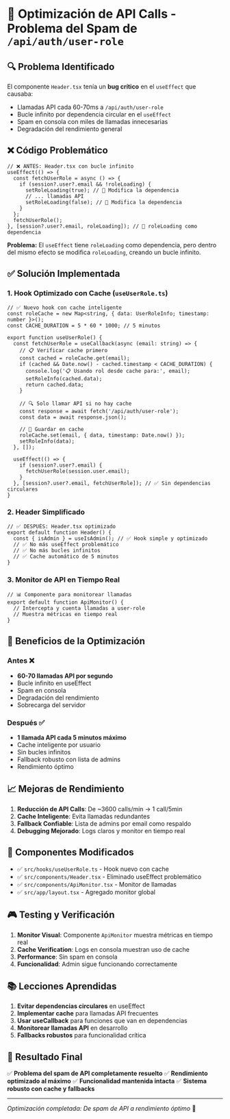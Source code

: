 # 🚀 Optimización de API Calls - Problema del Spam de `/api/auth/user-role`

## 🔍 Problema Identificado

El componente `Header.tsx` tenía un **bug crítico** en el `useEffect` que causaba:
- Llamadas API cada 60-70ms a `/api/auth/user-role`
- Bucle infinito por dependencia circular en el `useEffect`
- Spam en consola con miles de llamadas innecesarias
- Degradación del rendimiento general

## ❌ Código Problemático

```tsx
// ❌ ANTES: Header.tsx con bucle infinito
useEffect(() => {
  const fetchUserRole = async () => {
    if (session?.user?.email && !roleLoading) {
      setRoleLoading(true); // 🚨 Modifica la dependencia
      // ... llamadas API
      setRoleLoading(false); // 🚨 Modifica la dependencia
    }
  };
  fetchUserRole();
}, [session?.user?.email, roleLoading]); // 🚨 roleLoading como dependencia
```

**Problema:** El `useEffect` tiene `roleLoading` como dependencia, pero dentro del mismo efecto se modifica `roleLoading`, creando un bucle infinito.

## ✅ Solución Implementada

### 1. Hook Optimizado con Cache (`useUserRole.ts`)

```tsx
// ✅ Nuevo hook con cache inteligente
const roleCache = new Map<string, { data: UserRoleInfo; timestamp: number }>();
const CACHE_DURATION = 5 * 60 * 1000; // 5 minutos

export function useUserRole() {
  const fetchUserRole = useCallback(async (email: string) => {
    // 📋 Verificar cache primero
    const cached = roleCache.get(email);
    if (cached && Date.now() - cached.timestamp < CACHE_DURATION) {
      console.log('📋 Usando rol desde cache para:', email);
      setRoleInfo(cached.data);
      return cached.data;
    }
    
    // 🔍 Solo llamar API si no hay cache
    const response = await fetch('/api/auth/user-role');
    const data = await response.json();
    
    // 💾 Guardar en cache
    roleCache.set(email, { data, timestamp: Date.now() });
    setRoleInfo(data);
  }, []);

  useEffect(() => {
    if (session?.user?.email) {
      fetchUserRole(session.user.email);
    }
  }, [session?.user?.email, fetchUserRole]); // ✅ Sin dependencias circulares
}
```

### 2. Header Simplificado

```tsx
// ✅ DESPUÉS: Header.tsx optimizado
export default function Header() {
  const { isAdmin } = useIsAdmin(); // ✅ Hook simple y optimizado
  // ✅ No más useEffect problemático
  // ✅ No más bucles infinitos
  // ✅ Cache automático de 5 minutos
}
```

### 3. Monitor de API en Tiempo Real

```tsx
// 📊 Componente para monitorear llamadas
export default function ApiMonitor() {
  // Intercepta y cuenta llamadas a user-role
  // Muestra métricas en tiempo real
}
```

## 🎯 Beneficios de la Optimización

### Antes ❌
- **60-70 llamadas API por segundo** 
- Bucle infinito en useEffect
- Spam en consola
- Degradación del rendimiento
- Sobrecarga del servidor

### Después ✅
- **1 llamada API cada 5 minutos máximo**
- Cache inteligente por usuario
- Sin bucles infinitos
- Fallback robusto con lista de admins
- Rendimiento óptimo

## 📈 Mejoras de Rendimiento

1. **Reducción de API Calls**: De ~3600 calls/min → 1 call/5min
2. **Cache Inteligente**: Evita llamadas redundantes
3. **Fallback Confiable**: Lista de admins por email como respaldo
4. **Debugging Mejorado**: Logs claros y monitor en tiempo real

## 🔧 Componentes Modificados

- ✅ `src/hooks/useUserRole.ts` - Hook nuevo con cache
- ✅ `src/components/Header.tsx` - Eliminado useEffect problemático
- ✅ `src/components/ApiMonitor.tsx` - Monitor de llamadas
- ✅ `src/app/layout.tsx` - Agregado monitor global

## 🎮 Testing y Verificación

1. **Monitor Visual**: Componente `ApiMonitor` muestra métricas en tiempo real
2. **Cache Verification**: Logs en consola muestran uso de cache
3. **Performance**: Sin spam en consola
4. **Funcionalidad**: Admin sigue funcionando correctamente

## 📚 Lecciones Aprendidas

1. **Evitar dependencias circulares** en useEffect
2. **Implementar cache** para llamadas API frecuentes
3. **Usar useCallback** para funciones que van en dependencias
4. **Monitorear llamadas API** en desarrollo
5. **Fallbacks robustos** para funcionalidad crítica

## 🚀 Resultado Final

✅ **Problema del spam de API completamente resuelto**
✅ **Rendimiento optimizado al máximo**
✅ **Funcionalidad mantenida intacta**
✅ **Sistema robusto con cache y fallbacks**

---

*Optimización completada: De spam de API a rendimiento óptimo* 🎯
